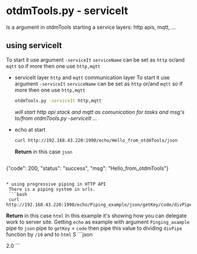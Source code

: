 # otdmTools.py - serviceIt

  Is a argument in otdmTools starting a service layers: http apis, mqtt, ...

## using serviceIt

 To start it use argument `-serviceIt` `serviceName` can be set as `http` or/and `mqtt` so if more then one use `http,mqtt`

 * serviceIt layer `http` and `mqtt` communication layer
   To start it use argument `-serviceIt` `serviceName` can be set as `http` or/and `mqtt` so if more then one use `http,mqtt`
   ```bash
   otdmTools.py -serviceIt http,mqtt
   ```  
   *will start http api stack and mqtt as comunication for tasks and msg's to/from otdmTools.py -serviceIt ...*

 * echo at start
   ```bash
   curl http://192.168.43.220:1990/echo/Hello_from_otdmTools/json
   ```
   **Return** in this case `json`  
   ```json
  {"code": 200, "status": "success", "msg": "Hello_from_otdmTools"}
  ```

 * using progressive piping in HTTP API
   There is a piping system in urls.
   ```bash
   curl http://192.168.43.220:1990/echo/Piping_example/json/getKey/code/divPipe/100/html
   ```  
   **Return** in this case `html`
   In this example it's showing how you can delegate work to server site. Getting `echo` as example with argument `Pinging_axample` pipe to `json` pipe to `getKey` = `code` then pipe this value to dividing `divPipe` function by `/10` and to `html`
  S ```json
   <html><body>2.0</body></html>
   ```
